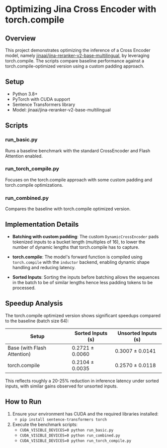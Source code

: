 # Optimizing Jina Cross Encoder with torch.compile

## Overview
This project demonstrates optimizing the inference of a Cross Encoder model, namely [jinaai/jina-reranker-v2-base-multilingual](https://huggingface.co/jinaai/jina-reranker-v2-base-multilingual), by leveraging torch.compile. The scripts compare baseline performance against a torch.compile-optimized version using a custom padding approach.

## Setup
- Python 3.8+
- PyTorch with CUDA support
- Sentence Transformers library
- Model: jinaai/jina-reranker-v2-base-multilingual

## Scripts

### run_basic.py
Runs a baseline benchmark with the standard CrossEncoder and Flash Attention enabled.

### run_torch_compile.py
Focuses on the torch.compile approach with some custom padding and torch.compile optimizations.

### run_combined.py
Compares the baseline with torch.compile optimized version.

## Implementation Details

- **Batching with custom padding**: The custom `DynamicCrossEncoder` pads tokenized inputs to a bucket length (multiples of 16), to lower the number of dynamic lengths that torch.compile has to capture.

- **torch.compile**: The model's forward function is compiled using `torch.compile` with the `inductor` backend, enabling dynamic shape handling and reducing latency.

- **Sorted Inputs**: Sorting the inputs before batching allows the sequences in the batch to be of similar lengths hence less padding tokens to be processed.

## Speedup Analysis

The torch.compile optimized version shows significant speedups compared to the baseline (batch size 64):

| Setup                                      | Sorted Inputs (s)       | Unsorted Inputs (s)      |
| ------------------------------------------ | ----------------------- | ------------------------ |
| Base (with Flash Attention)                | 0.2721 ± 0.0060         | 0.3007 ± 0.0141          |
| torch.compile                              | 0.2104 ± 0.0035         | 0.2570 ± 0.0118          |

This reflects roughly a 20-25% reduction in inference latency under sorted inputs, with similar gains observed for unsorted inputs.

## How to Run
1. Ensure your environment has CUDA and the required libraries installed:
   - `pip install sentence-transformers torch`
2. Execute the benchmark scripts:
   - `CUDA_VISIBLE_DEVICES=0 python run_basic.py`
   - `CUDA_VISIBLE_DEVICES=0 python run_combined.py`
   - `CUDA_VISIBLE_DEVICES=0 python run_torch_compile.py`
